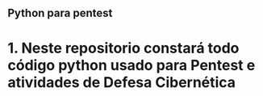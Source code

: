 ## Python para pentest
# 1. Neste repositorio constará todo código python usado para Pentest e atividades de Defesa Cibernética
